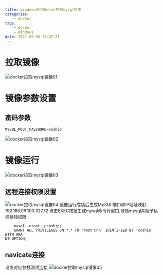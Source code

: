```yaml
---
title: windows环境Docker拉取mysql镜像
categories: 
	- docker
tags: 
	- docker
	- Windows
date: 2021-06-08 15:47:21
---
```


# 拉取镜像
![docker拉取mysql镜像01](/images/docker/docker_2021_06_07_015.png)

# 镜像参数设置

## 密码参数
```shell
MYSQL_ROOT_PASSWORD=coship
```
![docker拉取mysql镜像02](/images/docker/docker_2021_06_07_016.png)

# 镜像运行
![docker拉取mysql镜像03](/images/docker/docker_2021_06_07_017.png)


## 远程连接权限设置
![docker拉取mysql镜像04](/images/docker/docker_2021_06_07_018.png)
镜像运行成功后生成MySQL端口和IP地址映射192.168.99.100:32772
点击EXEC按钮生成mysql命令行窗口,登陆mysql并赋予远程登陆权限

```shell
	mysql -uroot -pcoship;
	GRANT ALL PRIVILEGES ON *.* TO 'root'@'%' IDENTIFIED BY 'coship' WITH GRA
NT OPTION;
```
## navicate连接
设置对应参数测试连接
![docker拉取mysql镜像05](/images/docker/docker_2021_06_07_019.png)












